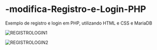 # -modifica-Registro-e-Login-PHP
Exemplo de registro e login em PHP, utilizando HTML e CSS e MariaDB

![REGISTROLOGIN1](https://user-images.githubusercontent.com/71944010/96375417-4c973a80-114f-11eb-8c61-6a40b158f639.png)

![REGISTROLOGIN2](https://user-images.githubusercontent.com/71944010/96375421-4dc86780-114f-11eb-800d-bc3f89d73393.png)
